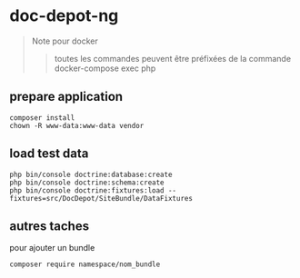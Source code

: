 # doc-depot-ng

> Note pour docker
>> toutes les commandes peuvent être préfixées de la commande docker-compose exec php 
 

## prepare application

```shell
composer install
chown -R www-data:www-data vendor
```
## load test data

```shell
php bin/console doctrine:database:create
php bin/console doctrine:schema:create
php bin/console doctrine:fixtures:load --fixtures=src/DocDepot/SiteBundle/DataFixtures
```


## autres taches

pour ajouter un bundle

```shell
composer require namespace/nom_bundle
```